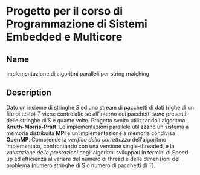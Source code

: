 # Progetto per il corso di Programmazione di Sistemi Embedded e Multicore

## Name
Implementazione di algoritmi paralleli per string matching

## Description
Dato un insieme di stringhe *S* ed uno stream di pacchetti di dati (righe di un file di testo) *T* viene controlalto se all’interno dei pacchetti sono presenti delle stringhe di S e quante volte. Progetto svolto utilizzando l'algoritmo __Knuth-Morris-Pratt__.
Le implementazioni parallele utilizzano un sistema a memoria distribuita __MPI__ e un’implementazione a memoria condivisa __OpenMP__.
Comprende la *verifica della correttezza* dell'algoritmo implementato, confrontando con una versione single-threaded, e la  *valutazione delle prestazioni* degli algoritmi sviluppati in termini di Speed-up ed efficienza al variare del numero di thread e delle dimensioni del problema (numero stringhe di S o numero di pacchetti di T).
